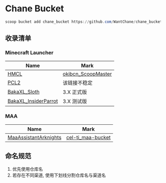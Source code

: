 # Chane Bucket

```powershell
scoop bucket add chane_bucket https://github.com/WantChane/chane_bucket.git
```

## 收录清单

### Minecraft Launcher

| Name                                           | Mark                                                                                     |
| ---------------------------------------------- | ---------------------------------------------------------------------------------------- |
| [HMCL](https://github.com/huanghongxun/HMCL)   | [okibcn_ScoopMaster](https://github.com/okibcn/ScoopMaster/blob/master/bucket/hmcl.json) |
| [PCL2](https://github.com/Hex-Dragon/PCL2)     | 该链接不稳定                                                                             |
| [BakaXL_Sloth](https://www.bakaxl.com)         | 3.X 正式版                                                                               |
| [BakaXL_InsiderParrot](https://www.bakaxl.com) | 3.X 测试版                                                                               |

### MAA

| Name                                      | Mark                                                                                  |
| ----------------------------------------- | ------------------------------------------------------------------------------------- |
| [MaaAssistantArknights](https://maa.plus) | [cel-ti_maa-bucket](https://github.com/cel-ti/maa-bucket/blob/master/bucket/maa.json) |

## 命名规范

1. 优先使用仓库名
2. 若存在不同渠道, 使用下划线分割仓库名与渠道名
